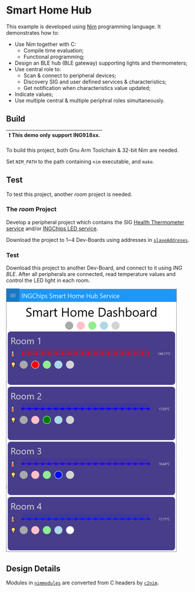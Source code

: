 # Smart Home Hub

This example is developed using [Nim](https://nim-lang.org) programming language.
It demonstrates how to:

* Use Nim together with C:
    * Compile time evaluation;
    * Functional programming;
* Design an BLE hub (BLE gateway) supporting lights and thermometers;
* Use central role to:
    * Scan & connect to peripheral devices;
    * Discovery SIG and user defined services & characteristics;
    * Get notification when characteristics value updated;
* Indicate values;
* Use multiple central & multiple periphral roles simultaneously.

## Build

| :exclamation: This demo only support ING918xx.    |
|-----------------------------------------          |

To build this project, both Gnu Arm Toolchain & 32-bit Nim are needed.

Set `NIM_PATH` to the path containing `nim` executable, and `make`.

## Test

To test this project, another _room_ project is needed.

### The _room_ Project

Develop a peripheral project which contains the SIG [Health Thermometer service](../../../examples/thermo_ota/doc/index.md) and/or
[INGChips LED service](../../../examples/peripheral_led/doc/index.md).

Download the project to 1~4 Dev-Boards using addresses in [`slaveAddreses`](../src/profile.nim).

### Test

Download this project to another Dev-Board, and connect to it using _ING BLE_. After all peripherals
are connected, read temperature values and control the LED light in each room.

![](img/smart_home.png)

## Design Details

Modules in [`nimmodules`](../nimmodules/) are converted from C headers by [`c2nim`](https://github.com/nim-lang/c2nim).